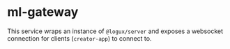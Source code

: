 # ml-gateway

This service wraps an instance of `@logux/server` and exposes a websocket connection for clients (`creator-app`) to connect to.
